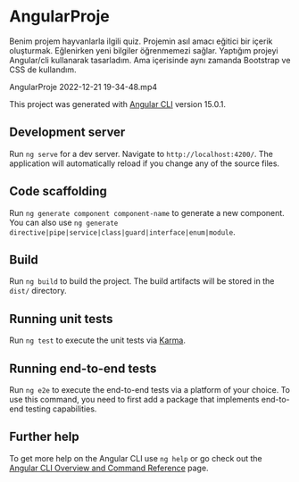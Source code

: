 # AngularProje
Benim projem hayvanlarla ilgili quiz.
Projemin asıl amacı eğitici bir içerik oluşturmak. Eğlenirken yeni bilgiler öğrenmemezi sağlar.
Yaptığım projeyi Angular/cli kullanarak tasarladım. Ama içerisinde aynı zamanda Bootstrap ve CSS de kullandım.

AngularProje 2022-12-21 19-34-48.mp4

This project was generated with [Angular CLI](https://github.com/angular/angular-cli) version 15.0.1.

## Development server

Run `ng serve` for a dev server. Navigate to `http://localhost:4200/`. The application will automatically reload if you change any of the source files.

## Code scaffolding

Run `ng generate component component-name` to generate a new component. You can also use `ng generate directive|pipe|service|class|guard|interface|enum|module`.

## Build

Run `ng build` to build the project. The build artifacts will be stored in the `dist/` directory.

## Running unit tests

Run `ng test` to execute the unit tests via [Karma](https://karma-runner.github.io).

## Running end-to-end tests

Run `ng e2e` to execute the end-to-end tests via a platform of your choice. To use this command, you need to first add a package that implements end-to-end testing capabilities.

## Further help

To get more help on the Angular CLI use `ng help` or go check out the [Angular CLI Overview and Command Reference](https://angular.io/cli) page.

